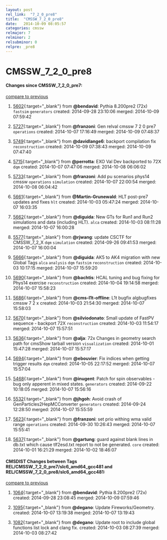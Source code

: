 ```yaml
---
layout: post
rel_link:  "7_2_0_pre8"
title:  "CMSSW_7_2_0_pre8"
date:   2014-10-09 08:05:57
categories: cmssw
relmajor: 7
relminor: 2
relsubminor: 0
relpre: _pre8
---
```


# CMSSW_7_2_0_pre8
#### Changes since CMSSW_7_2_0_pre7:

[compare to previous](https://github.com/cms-sw/cmssw/compare/CMSSW_7_2_0_pre7...CMSSW_7_2_0_pre8)



1. [5602](http://github.com/cms-sw/cmssw/pull/5602){:target="_blank"}  from **@bendavid**: Pythia 8.200pre2 (72x) `fastsim`  `generators`  created: 2014-09-28 23:10:06 merged: 2014-10-09 07:59:42

2. [5727](http://github.com/cms-sw/cmssw/pull/5727){:target="_blank"}  from **@franzoni**: Gen relval cmssw 7 2 0 pre7 `operations`  created: 2014-10-07 17:16:49 merged: 2014-10-09 07:48:37

3. [5749](http://github.com/cms-sw/cmssw/pull/5749){:target="_blank"}  from **@davidlange6**: backport compilation fix `reconstruction`  created: 2014-10-09 07:38:43 merged: 2014-10-09 07:47:40

4. [5715](http://github.com/cms-sw/cmssw/pull/5715){:target="_blank"}  from **@perrotta**: EXO Val Dev backported to 72X `dqm`  created: 2014-10-07 07:47:06 merged: 2014-10-08 06:06:02

5. [5733](http://github.com/cms-sw/cmssw/pull/5733){:target="_blank"}  from **@franzoni**: Add pu scenarios phys14 cmssw `operations`  `simulation`  created: 2014-10-07 22:00:54 merged: 2014-10-08 06:04:42

6. [5661](http://github.com/cms-sw/cmssw/pull/5661){:target="_blank"}  from **@Martin-Grunewald**: HLT post-pre7 updates and fixes `hlt`  created: 2014-10-03 05:47:24 merged: 2014-10-07 16:03:35

7. [5662](http://github.com/cms-sw/cmssw/pull/5662){:target="_blank"}  from **@diguida**: New GTs for Run1 and Run2 simulations and data (including HLT). `alca`  created: 2014-10-03 08:11:28 merged: 2014-10-07 16:00:28

8. [5577](http://github.com/cms-sw/cmssw/pull/5577){:target="_blank"}  from **@rjwang**: update CSCTF for CMSSW_7_2_X `dqm`  `simulation`  created: 2014-09-26 09:41:53 merged: 2014-10-07 16:00:04

9. [5666](http://github.com/cms-sw/cmssw/pull/5666){:target="_blank"}  from **@diguida**: AK5 to AK4 migration with new Global Tags `alca`  `analysis`  `dqm`  `fastsim`  `reconstruction`  created: 2014-10-03 10:17:15 merged: 2014-10-07 15:59:20

10. [5690](http://github.com/cms-sw/cmssw/pull/5690){:target="_blank"}  from **@bachtis**: HCAL tuning and bug fixing for Phys14 exercise `reconstruction`  created: 2014-10-04 19:14:58 merged: 2014-10-07 15:58:23

11. [5686](http://github.com/cms-sw/cmssw/pull/5686){:target="_blank"}  from **@cms-l1t-offline**: L1t bugfix algbugfixes cmssw 7 2 x created: 2014-10-03 21:54:30 merged: 2014-10-07 15:58:03

12. [5670](http://github.com/cms-sw/cmssw/pull/5670){:target="_blank"}  from **@silviodonato**:  Small update of FastPV sequence - backport 72X `reconstruction`  created: 2014-10-03 11:54:17 merged: 2014-10-07 15:57:51

13. [5636](http://github.com/cms-sw/cmssw/pull/5636){:target="_blank"}  from **@alja**: 72x Changes in geometry search path for cmsShow tarball version  `visualization`  created: 2014-10-01 15:47:28 merged: 2014-10-07 15:57:17

14. [5694](http://github.com/cms-sw/cmssw/pull/5694){:target="_blank"}  from **@ebouvier**: Fix indices when getting trigger results `dqm`  created: 2014-10-05 22:17:52 merged: 2014-10-07 15:57:04

15. [5468](http://github.com/cms-sw/cmssw/pull/5468){:target="_blank"}  from **@inugent**: Patch for spin observables - bug only apperent in mixed states. `generators`  created: 2014-09-22 10:18:05 merged: 2014-10-07 15:56:16

16. [5532](http://github.com/cms-sw/cmssw/pull/5532){:target="_blank"}  from **@jhgoh**: Avoid crash of GenParticles2HepMCConverter `generators`  created: 2014-09-24 12:28:50 merged: 2014-10-07 15:55:59

17. [5623](http://github.com/cms-sw/cmssw/pull/5623){:target="_blank"}  from **@franzoni**: set prio withing wma valid range `operations`  created: 2014-09-30 10:26:43 merged: 2014-10-07 15:55:41

18. [5637](http://github.com/cms-sw/cmssw/pull/5637){:target="_blank"}  from **@gartung**: guard against blank lines in db.txt which cause tlf2esd.txt report to not be generated. `core`  created: 2014-10-01 16:21:29 merged: 2014-10-02 18:46:07

#### CMSDIST Changes between Tags REL/CMSSW_7_2_0_pre7/slc6_amd64_gcc481 and REL/CMSSW_7_2_0_pre8/slc6_amd64_gcc481:

[compare to previous](https://github.com/cms-sw/cmsdist/compare/REL/CMSSW_7_2_0_pre7/slc6_amd64_gcc481...REL/CMSSW_7_2_0_pre8/slc6_amd64_gcc481)



1. [1064](http://github.com/cms-sw/cmsdist/pull/1064){:target="_blank"}  from **@bendavid**: Pythia 8.200pre2 (72x) created: 2014-09-28 23:08:45 merged: 2014-10-09 07:59:46

2. [1095](http://github.com/cms-sw/cmsdist/pull/1095){:target="_blank"}  from **@degano**: Update Fireworks/Geometry. created: 2014-10-07 13:19:38 merged: 2014-10-07 13:19:43

3. [1082](http://github.com/cms-sw/cmsdist/pull/1082){:target="_blank"}  from **@degano**: Update root to include global functions list lock and clang fix. created: 2014-10-03 08:27:39 merged: 2014-10-03 08:27:42
